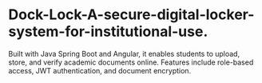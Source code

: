 # Dock-Lock-A-secure-digital-locker-system-for-institutional-use.
Built with Java Spring Boot and Angular, it enables students to upload, store, and verify academic documents online. Features include role-based access, JWT authentication, and document encryption.
